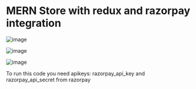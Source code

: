 # MERN Store with redux and razorpay integration 

![image](https://github.com/RahulDew/MERN-Store-with-redux-and-razorpay/assets/86983295/77702bcf-0c1b-4ca7-882f-483d862d499e)


![image](https://github.com/RahulDew/MERN-Store-with-redux-and-razorpay/assets/86983295/1192271f-eb08-42df-86e7-c1a210e1cc25)


![image](https://github.com/RahulDew/MERN-Store-with-redux-and-razorpay/assets/86983295/bd7b8e7c-4e59-456e-8f06-dfb48f4e4943)

To run this code you need apikeys:
razorpay_api_key and razorpay_api_secret from razorpay
